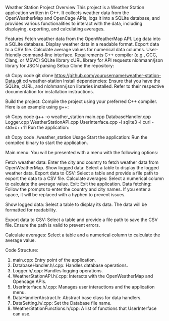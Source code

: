 Weather Station Project
Overview
This project is a Weather Station application written in C++. It collects weather data from the OpenWeatherMap and OpenCage APIs, logs it into a SQLite database, and provides various functionalities to interact with the data, including displaying, exporting, and calculating averages.

Features
Fetch weather data from the OpenWeatherMap API.
Log data into a SQLite database.
Display weather data in a readable format.
Export data to a CSV file.
Calculate average values for numerical data columns.
User-friendly command-line interface.
Requirements
C++ compiler (e.g., GCC, Clang, or MSVC)
SQLite library
cURL library for API requests
nlohmann/json library for JSON parsing
Setup
Clone the repository:

sh
Copy code
git clone https://github.com/yourusername/weather-station-Data.git
cd weather-station
Install dependencies:
Ensure that you have the SQLite, cURL, and nlohmann/json libraries installed. Refer to their respective documentation for installation instructions.

Build the project:
Compile the project using your preferred C++ compiler. Here is an example using g++:

sh
Copy code
g++ -o weather_station main.cpp DatabaseHandler.cpp Logger.cpp WeatherStationAPI.cpp UserInterface.cpp -l sqlite3 -l curl -std=c++11
Run the application:

sh
Copy code
./weather_station
Usage
Start the application:
Run the compiled binary to start the application.

Main menu:
You will be presented with a menu with the following options:

Fetch weather data: Enter the city and country to fetch weather data from OpenWeatherMap.
Show logged data: Select a table to display the logged weather data.
Export data to CSV: Select a table and provide a file path to export the data to a CSV file.
Calculate averages: Select a numerical column to calculate the average value.
Exit: Exit the application.
Data fetching:
Follow the prompts to enter the country and city names. If you enter a space, it will be replaced with a hyphen to prevent issues.

Show logged data:
Select a table to display its data. The data will be formatted for readability.

Export data to CSV:
Select a table and provide a file path to save the CSV file. Ensure the path is valid to prevent errors.

Calculate averages:
Select a table and a numerical column to calculate the average value.

Code Structure:
1. main.cpp: Entry point of the application.
2. DatabaseHandler.h/.cpp: Handles database operations.
3. Logger.h/.cpp: Handles logging operations.
4. WeatherStationAPI.h/.cpp: Interacts with the OpenWeatherMap and Opencage APIs.
5. UserInterface.h/.cpp: Manages user interactions and the application menu.
6. DataHandlerAbstract.h: Abstract base class for data handlers.
7. DataSetting.h/.cpp: Set the Database file name.
8. WeatherStationFunctions.h/cpp: A list of functions that UserInterface can use.








